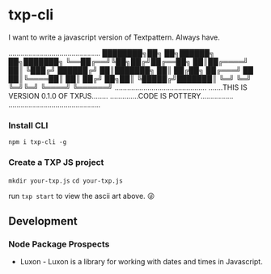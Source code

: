 # txp-cli

I want to write a javascript version of Textpattern. Always have.

.............................................
████████╗██╗  ██╗██████╗          ██╗███████╗
╚══██╔══╝╚██╗██╔╝██╔══██╗         ██║██╔════╝
   ██║    ╚███╔╝ ██████╔╝         ██║███████╗
   ██║    ██╔██╗ ██╔═══╝     ██   ██║╚════██║
   ██║   ██╔╝ ██╗██║         ╚█████╔╝███████║
   ╚═╝   ╚═╝  ╚═╝╚═╝          ╚════╝ ╚══════╝
.............................................
.......THIS IS VERSION 0.1.0 OF TXPJS........
..............CODE IS POTTERY................
.............................................

### Install CLI

``` shell
npm i txp-cli -g
```

### Create a TXP JS project

`mkdir your-txp.js`
`cd your-txp.js`

run `txp start` to view the ascii art above. :stuck_out_tongue_winking_eye:


## Development

### Node Package Prospects

- Luxon - Luxon is a library for working with dates and times in Javascript.
